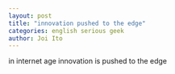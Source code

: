 ```yaml
---
layout: post
title: "innovation pushed to the edge"
categories: english serious geek
author: Joi Ito
---
```

in internet age innovation is pushed to the edge
